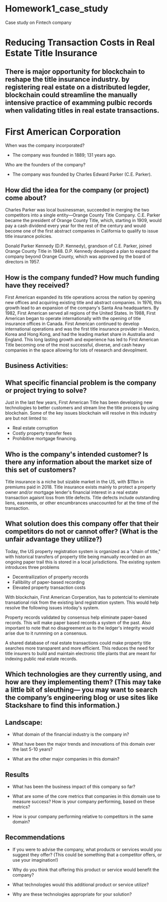 # Homework1_case_study
Case study on Fintech company 
# Reducing Transaction Costs in Real Estate Title Insurance

## There is major opportunity for blockchain to reshape the title insurance industry. by registering real estate on a distributed legder, blockchain could streamline the manually intensive practice of examming pulbic records when validating titles in real estate transactions.


# First American Corporation

  When was the company incorporated?
  
  * The company was founded in 1889; 131 years ago.

  Who are the founders of the company?
  
 * The company was founded by Charles Edward Parker (C.E. Parker). 

  ## How did the idea for the company (or project) come about?
  
 Charles Parker was local businessman, succeeded in merging the two competitors into a single entity—Orange County Title Company. C.E. Parker became the president of Orange County Title, which, starting in 1909, would pay a cash dividend every year for the rest of the century and would become one of the first abstract companies in California to qualify to issue title insurance policies.

Donald Parker Kennedy (D.P. Kennedy), grandson of C.E. Parker, joined Orange County Title in 1948. D.P. Kennedy developed a plan to expand the company beyond Orange County, which was approved by the board of directors in 1957.

 ## How is the company funded? How much funding have they received?

First American expanded its title operations across the nation by opening new offices and acquiring existing title and abstract companies.
In 1976, this growth lead to an expansion of the company's Santa Ana headquarters.
By 1982, First American served all regions of the United States.
In 1988, First American began to operate internationally with the opening of title insurance offices in Canada.
First American continued to develop international operations and was the first title insurance provider in Mexico, Korea and Hong Kong, and had the leading market share in Australia and England. This long lasting growth and experience has led to First American Title becoming one of the most successful, diverse, and cash heavy companies in the space allowing for lots of research and devoplment.


## Business Activities:

  ## What specific financial problem is the company or project trying to solve?
  Just in the last few years, First American Title has been developing new technologies to better customers and stream line the title process by using blockchain. Some of the key issues blockchain will resolve in this industry are but not limted to: 

  * Real estate corruption
  * Costly property transfer fees 
  * Prohibitive mortgage financing.

 ## Who is the company's intended customer?  Is there any information about the market size of this set of customers?
  
  Title insurance is a niche but sizable market in the US, with $11bn in premiums paid in 2018. Title insurance exists mainly to protect a property owner and/or mortgage lender's financial interest in a real estate transaction agaisnt loss from title defects. Title defects include outstanding liens, easments, or other encumbrances unaccounted for at the time of the transaction. 

## What solution does this company offer that their competitors do not or cannot offer? (What is the unfair advantage they utilize?)

Today, the US property registration system is organized as a "chain of title," with historical transfers of property title being manually recorded on an ongoing paper trail this is stored in a local jurisdictions. The existing system introduces three problems 

* Decentrailization of property records
* Fallibility of paper-based recording
* Elevated property transaction costs

With blockchain, First American Corperation, has to potentcial to eleminate transational risk from the existing land registration system. This would help resolve the following issues intoday's system.

Property records validated by consensus help eliminate paper-based records. This will make paper based records a system of the past. Also important to note that no disagreement as to the ledger's integrity would arise due to it runnning on a consensus.

A shared database of real estate transactions could make property title searches more transparent and more efficient. This reduces the need for title insurers to build and maintain electronic title plants that are meant for indexing public real estate records. 

  ## Which technologies are they currently using, and how are they implementing them? (This may take a little bit of sleuthing–– you may want to search the company’s engineering blog or use sites like Stackshare to find this information.)


## Landscape:

* What domain of the financial industry is the company in?

* What have been the major trends and innovations of this domain over the last 5-10 years?

* What are the other major companies in this domain?


## Results

* What has been the business impact of this company so far?

* What are some of the core metrics that companies in this domain use to measure success? How is your company performing, based on these metrics?

* How is your company performing relative to competitors in the same domain?


## Recommendations

* If you were to advise the company, what products or services would you suggest they offer? (This could be something that a competitor offers, or use your imagination!)
  
* Why do you think that offering this product or service would benefit the company?

* What technologies would this additional product or service utilize?

* Why are these technologies appropriate for your solution?


